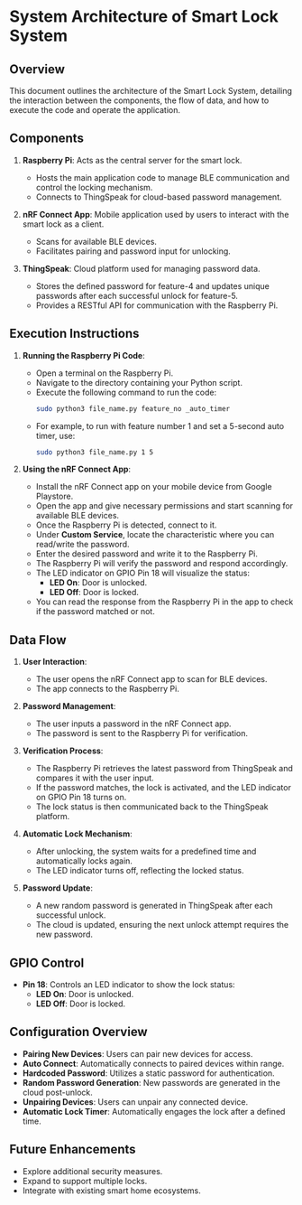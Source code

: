 # System Architecture of Smart Lock System

## Overview
This document outlines the architecture of the Smart Lock System, detailing the interaction between the components, the flow of data, and how to execute the code and operate the application.

## Components
1. **Raspberry Pi**: Acts as the central server for the smart lock.
   - Hosts the main application code to manage BLE communication and control the locking mechanism.
   - Connects to ThingSpeak for cloud-based password management.

2. **nRF Connect App**: Mobile application used by users to interact with the smart lock as a client.
   - Scans for available BLE devices.
   - Facilitates pairing and password input for unlocking.

3. **ThingSpeak**: Cloud platform used for managing password data.
   - Stores the defined password for feature-4 and updates unique passwords after each successful unlock for feature-5.
   - Provides a RESTful API for communication with the Raspberry Pi.

## Execution Instructions
1. **Running the Raspberry Pi Code**:
   - Open a terminal on the Raspberry Pi.
   - Navigate to the directory containing your Python script.
   - Execute the following command to run the code:
     ```bash
     sudo python3 file_name.py feature_no _auto_timer
     ```
   - For example, to run with feature number 1 and set a 5-second auto timer, use:
     ```bash
     sudo python3 file_name.py 1 5
     ```

2. **Using the nRF Connect App**:
   - Install the nRF Connect app on your mobile device from Google Playstore.
   - Open the app and give necessary permissions and start scanning for available BLE devices.
   - Once the Raspberry Pi is detected, connect to it.
   - Under **Custom Service**, locate the characteristic where you can read/write the password.
   - Enter the desired password and write it to the Raspberry Pi.
   - The Raspberry Pi will verify the password and respond accordingly.
   - The LED indicator on GPIO Pin 18 will visualize the status:
     - **LED On**: Door is unlocked.
     - **LED Off**: Door is locked.
   - You can read the response from the Raspberry Pi in the app to check if the password matched or not.

## Data Flow
1. **User Interaction**:
   - The user opens the nRF Connect app to scan for BLE devices.
   - The app connects to the Raspberry Pi.

2. **Password Management**:
   - The user inputs a password in the nRF Connect app.
   - The password is sent to the Raspberry Pi for verification.

3. **Verification Process**:
   - The Raspberry Pi retrieves the latest password from ThingSpeak and compares it with the user input.
   - If the password matches, the lock is activated, and the LED indicator on GPIO Pin 18 turns on.
   - The lock status is then communicated back to the ThingSpeak platform.

4. **Automatic Lock Mechanism**:
   - After unlocking, the system waits for a predefined time and automatically locks again.
   - The LED indicator turns off, reflecting the locked status.

5. **Password Update**:
   - A new random password is generated in ThingSpeak after each successful unlock.
   - The cloud is updated, ensuring the next unlock attempt requires the new password.

## GPIO Control
- **Pin 18**: Controls an LED indicator to show the lock status:
  - **LED On**: Door is unlocked.
  - **LED Off**: Door is locked.

## Configuration Overview
- **Pairing New Devices**: Users can pair new devices for access.
- **Auto Connect**: Automatically connects to paired devices within range.
- **Hardcoded Password**: Utilizes a static password for authentication.
- **Random Password Generation**: New passwords are generated in the cloud post-unlock.
- **Unpairing Devices**: Users can unpair any connected device.
- **Automatic Lock Timer**: Automatically engages the lock after a defined time.

## Future Enhancements
- Explore additional security measures.
- Expand to support multiple locks.
- Integrate with existing smart home ecosystems.
